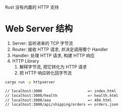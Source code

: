 Rust 没有内置的 HTTP 支持

# Web Server 结构
1. Server: 监听进来的 TCP 字节流
2. Router: 接收 HTTP 请求, 并决定调用哪个 Handler
3. Handler: 处理 HTTP 请求, 构建 HTTP 响应
4. HTTP Library
    1. 解释字节流, 把它转化为 HTTP 请求
    2. 把 HTTP 响应转化回字节流


```bash
cargo run -p httpserver

// localhost:3000                     => index.html
// localhost:3000/health              => health.html
// localhost:3000/aaa                 => 404.html
// localhost:3000/api/shipping/orders => orders.json
```